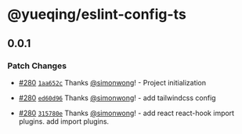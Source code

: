 # @yueqing/eslint-config-ts

## 0.0.1

### Patch Changes

- [#280](https://github.com/simonwong/lint/pull/280) [`1aa652c`](https://github.com/simonwong/lint/commit/1aa652c29874e23336c2691838a88a2e7ec83f10) Thanks [@simonwong](https://github.com/simonwong)! - Project initialization

- [#280](https://github.com/simonwong/lint/pull/280) [`ed60d96`](https://github.com/simonwong/lint/commit/ed60d96baf7e3cccb49e03d46136b883086b99a1) Thanks [@simonwong](https://github.com/simonwong)! - add tailwindcss config

- [#280](https://github.com/simonwong/lint/pull/280) [`315780e`](https://github.com/simonwong/lint/commit/315780ea4e91184cd14b731494244f9beb5d6523) Thanks [@simonwong](https://github.com/simonwong)! - add react react-hook import plugins. add import plugins.
